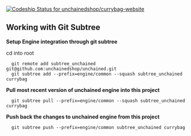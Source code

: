 [![Codeship Status for unchainedshop/currybag-website](https://app.codeship.com/projects/2f18b4a0-57dc-0138-8b6d-4230a644a556/status?branch=master)](https://app.codeship.com/projects/391300)

## Working with Git Subtree

**Setup Engine integration through git subtree**

cd into root

```
  git remote add subtree_unchained git@github.com:unchainedshop/unchained.git
  git subtree add --prefix=engine/common --squash subtree_unchained currybag
```

**Pull most recent version of unchained engine into this project**

```
  git subtree pull --prefix=engine/common --squash subtree_unchained currybag
```

**Push back the changes to unchained engine from this project**

```
  git subtree push --prefix=engine/common subtree_unchained currybag
```
